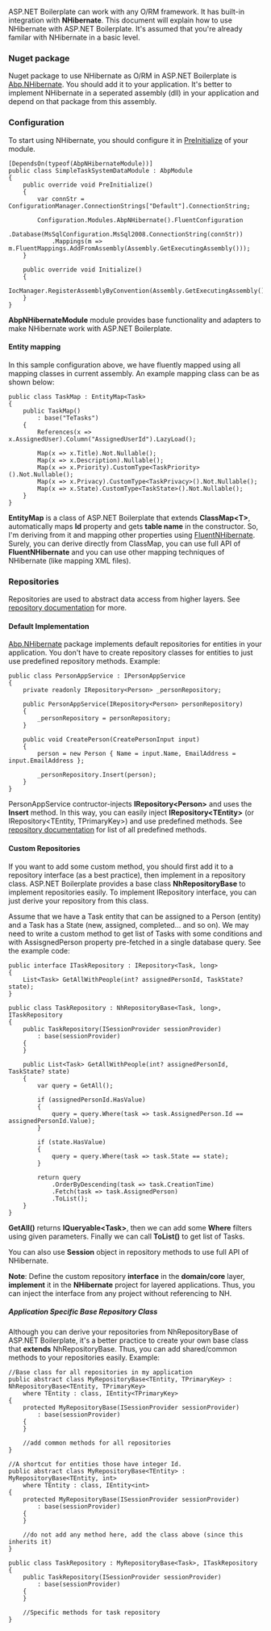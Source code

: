 ASP.NET Boilerplate can work with any O/RM framework. It has built-in
integration with **NHibernate**. This document will explain how to use
NHibernate with ASP.NET Boilerplate. It's assumed that you're already
familar with NHibernate in a basic level.

### Nuget package

Nuget package to use NHibernate as O/RM in ASP.NET Boilerplate is
[Abp.NHibernate](http://www.nuget.org/packages/Abp.NHibernate). You
should add it to your application. It's better to implement NHibernate
in a seperated assembly (dll) in your application and depend on that
package from this assembly.

### Configuration

To start using NHibernate, you should configure it in
[PreInitialize](/Pages/Documents/Module-System) of your module.

    [DependsOn(typeof(AbpNHibernateModule))]
    public class SimpleTaskSystemDataModule : AbpModule
    {
        public override void PreInitialize()
        {
            var connStr = ConfigurationManager.ConnectionStrings["Default"].ConnectionString;

            Configuration.Modules.AbpNHibernate().FluentConfiguration
                .Database(MsSqlConfiguration.MsSql2008.ConnectionString(connStr))
                .Mappings(m => m.FluentMappings.AddFromAssembly(Assembly.GetExecutingAssembly()));
        }

        public override void Initialize()
        {
            IocManager.RegisterAssemblyByConvention(Assembly.GetExecutingAssembly());
        }
    }

**AbpNHibernateModule** module provides base functionality and adapters
to make NHibernate work with ASP.NET Boilerplate.

#### Entity mapping

In this sample configuration above, we have fluently mapped using all
mapping classes in current assembly. An example mapping class can be as
shown below:

    public class TaskMap : EntityMap<Task>
    {
        public TaskMap()
            : base("TeTasks")
        {
            References(x => x.AssignedUser).Column("AssignedUserId").LazyLoad();

            Map(x => x.Title).Not.Nullable();
            Map(x => x.Description).Nullable();
            Map(x => x.Priority).CustomType<TaskPriority>().Not.Nullable();
            Map(x => x.Privacy).CustomType<TaskPrivacy>().Not.Nullable();
            Map(x => x.State).CustomType<TaskState>().Not.Nullable();
        }
    }

**EntityMap** is a class of ASP.NET Boilerplate that extends
**ClassMap&lt;T&gt;**, automatically maps **Id** property and gets
**table name** in the constructor. So, I'm deriving from it and mapping
other properties using
[FluentNHibernate](http://www.fluentnhibernate.org/).  Surely, you can
derive directly from ClassMap, you can use full API of
**FluentNHibernate** and you can use other mapping techniques of
NHibernate (like mapping XML files).

### Repositories

Repositories are used to abstract data access from higher layers. See
[repository documentation](Repositories.html) for more.  

#### Default Implementation

[Abp.NHibernate](http://www.nuget.org/packages/Abp.NHibernate) package
implements default repositories for entities in your application. You
don't have to create repository classes for entities to just use
predefined repository methods. Example:

    public class PersonAppService : IPersonAppService
    {
        private readonly IRepository<Person> _personRepository;

        public PersonAppService(IRepository<Person> personRepository)
        {
            _personRepository = personRepository;
        }

        public void CreatePerson(CreatePersonInput input)
        {        
            person = new Person { Name = input.Name, EmailAddress = input.EmailAddress };

            _personRepository.Insert(person);
        }
    }

PersonAppService contructor-injects **IRepository&lt;Person&gt;** and
uses the **Insert** method. In this way, you can easily inject
**IRepository&lt;TEntity&gt;** (or IRepository&lt;TEntity,
TPrimaryKey&gt;) and use predefined methods. See [repository
documentation](/Pages/Documents/Repositories) for list of all predefined
methods.

#### Custom Repositories

If you want to add some custom method, you should first add it to a
repository interface (as a best practice), then implement in a
repository class. ASP.NET Boilerplate provides a base class
**NhRepositoryBase** to implement repositories easily. To implement
IRepository interface, you can just derive your repository from this
class.

Assume that we have a Task entity that can be assigned to a Person
(entity) and a Task has a State (new, assigned, completed... and so on).
We may need to write a custom method to get list of Tasks with some
conditions and with AssisgnedPerson property pre-fetched in a single
database query. See the example code:

    public interface ITaskRepository : IRepository<Task, long>
    {
        List<Task> GetAllWithPeople(int? assignedPersonId, TaskState? state);
    }

    public class TaskRepository : NhRepositoryBase<Task, long>, ITaskRepository
    {
        public TaskRepository(ISessionProvider sessionProvider)
            : base(sessionProvider)
        {
        }

        public List<Task> GetAllWithPeople(int? assignedPersonId, TaskState? state)
        {
            var query = GetAll();

            if (assignedPersonId.HasValue)
            {
                query = query.Where(task => task.AssignedPerson.Id == assignedPersonId.Value);
            }

            if (state.HasValue)
            {
                query = query.Where(task => task.State == state);
            }

            return query
                .OrderByDescending(task => task.CreationTime)
                .Fetch(task => task.AssignedPerson)
                .ToList();
        }
    }

**GetAll()** returns **IQueryable&lt;Task&gt;**, then we can add some
**Where** filters using given parameters. Finally we can call
**ToList()** to get list of Tasks.

You can also use **Session** object in repository methods to use full
API of NHibernate. 

**Note**: Define the custom repository **interface** in the
**domain/core** layer, **implement** it in the **NHibernate** project
for layered applications. Thus, you can inject the interface from any
project without referencing to NH.

##### Application Specific Base Repository Class

Although you can derive your repositories from NhRepositoryBase of
ASP.NET Boilerplate, it's a better practice to create your own base
class that **extends** NhRepositoryBase. Thus, you can add shared/common
methods to your repositories easily. Example:

    //Base class for all repositories in my application
    public abstract class MyRepositoryBase<TEntity, TPrimaryKey> : NhRepositoryBase<TEntity, TPrimaryKey>
        where TEntity : class, IEntity<TPrimaryKey>
    {
        protected MyRepositoryBase(ISessionProvider sessionProvider)
            : base(sessionProvider)
        {
        }

        //add common methods for all repositories
    }

    //A shortcut for entities those have integer Id.
    public abstract class MyRepositoryBase<TEntity> : MyRepositoryBase<TEntity, int>
        where TEntity : class, IEntity<int>
    {
        protected MyRepositoryBase(ISessionProvider sessionProvider)
            : base(sessionProvider)
        {
        }

        //do not add any method here, add the class above (since this inherits it)
    }

    public class TaskRepository : MyRepositoryBase<Task>, ITaskRepository
    {
        public TaskRepository(ISessionProvider sessionProvider)
            : base(sessionProvider)
        {
        }

        //Specific methods for task repository
    }
